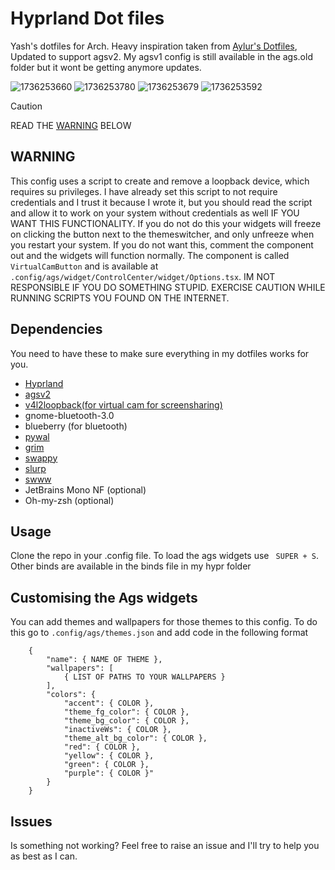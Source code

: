 # Hyprland Dot files 
Yash's dotfiles for Arch. Heavy inspiration taken from [Aylur's Dotfiles](https://github.com/Aylur/dotfiles), Updated to support agsv2. My agsv1 config is still available in the ags.old folder but it wont be getting anymore updates.

![1736253660](https://github.com/user-attachments/assets/ab0bc781-65cb-435d-af3e-33793bb2df18)
![1736253780](https://github.com/user-attachments/assets/1dcccd61-50e6-422d-910c-1052427bb618)
![1736253679](https://github.com/user-attachments/assets/f56dbf7f-e771-4c3e-abc6-55f0d55328ef)
![1736253592](https://github.com/user-attachments/assets/2dc1f064-ca5b-4023-8d5f-5f1799948ad6)

> [!CAUTION]
> READ THE [WARNING](#warning) BELOW


## WARNING

This config uses a script to create and remove a loopback device, which requires su privileges. I have already set this script to not require credentials and I trust it because I wrote it, but you should read the script and allow it to work on your system without credentials as well IF YOU WANT THIS FUNCTIONALITY. If you do not do this your widgets will freeze on clicking the button next to the themeswitcher, and only unfreeze when you restart your system. If you do not want this, comment the component out and the widgets will function normally. The component is called `VirtualCamButton` and is available at `.config/ags/widget/ControlCenter/widget/Options.tsx`.
IM NOT RESPONSIBLE IF YOU DO SOMETHING STUPID. EXERCISE CAUTION WHILE RUNNING SCRIPTS YOU FOUND ON THE INTERNET.

## Dependencies

You need to have these to make sure everything in my dotfiles works for you.

- [Hyprland](https://hyprland.org/)
- [agsv2](https://github.com/Aylur/ags)
- [v4l2loopback(for virtual cam for screensharing)](https://wiki.archlinux.org/title/V4l2loopback)
- gnome-bluetooth-3.0
- blueberry (for bluetooth)
- [pywal](https://github.com/dylanaraps/pywal)
- [grim](https://github.com/emersion/grim)
- [swappy](https://github.com/jtheoof/swappy)
- [slurp](https://github.com/emersion/slurp)
- [swww](https://github.com/LGFae/swww)
- JetBrains Mono NF (optional)
- Oh-my-zsh (optional)

## Usage

Clone the repo in your .config file. To load the ags widgets use ``` SUPER + S```. Other binds are available in the binds file in my hypr folder

## Customising the Ags widgets

You can add themes and wallpapers for those themes to this config. To do this go to `.config/ags/themes.json` and add code in the following format

```
    {
        "name": { NAME OF THEME },
        "wallpapers": [
            { LIST OF PATHS TO YOUR WALLPAPERS }
        ],
        "colors": {
            "accent": { COLOR },
            "theme_fg_color": { COLOR },
            "theme_bg_color": { COLOR },
            "inactiveWs": { COLOR },
            "theme_alt_bg_color": { COLOR },
            "red": { COLOR },
            "yellow": { COLOR },
            "green": { COLOR },
            "purple": { COLOR }"
        }
    }
```

## Issues

Is something not working? Feel free to raise an issue and I'll try to help you as best as I can.
